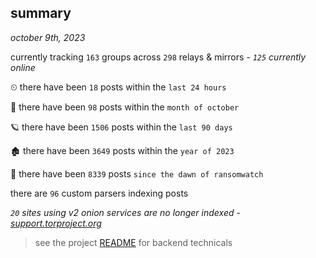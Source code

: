 
## summary
_october 9th, 2023_

currently tracking `163` groups across `298` relays & mirrors - _`125` currently online_

⏲ there have been `18` posts within the `last 24 hours`

🦈 there have been `98` posts within the `month of october`

🪐 there have been `1506` posts within the `last 90 days`

🏚 there have been `3649` posts within the `year of 2023`

🦕 there have been `8339` posts `since the dawn of ransomwatch`

there are `96` custom parsers indexing posts

_`20` sites using v2 onion services are no longer indexed - [support.torproject.org](https://support.torproject.org/onionservices/v2-deprecation/)_

> see the project [README](https://github.com/joshhighet/ransomwatch#ransomwatch--) for backend technicals
